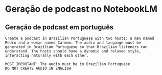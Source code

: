 # Geração de podcast no NotebookLM

## Geração de podcast em português

```
Create a podcast in Brazilian Portuguese with two hosts: a man named Pedro and a woman named Carmem. The audio and language must be generated in Brazilian Portuguese so that Brazilian listeners can understand. The hosts should have a dynamic and relaxed style, interacting naturally with each other.

MOST IMPORTANT: The audio must be in Brazilian Portuguese
DO NOT CREATE AUDIO IN ENGLISH
```